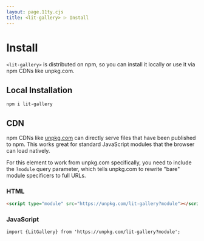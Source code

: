 ```yaml
---
layout: page.11ty.cjs
title: <lit-gallery> ⌲ Install
---
```


# Install

`<lit-gallery>` is distributed on npm, so you can install it locally or use it via npm CDNs like unpkg.com.

## Local Installation

```bash
npm i lit-gallery
```

## CDN

npm CDNs like [unpkg.com]() can directly serve files that have been published to npm. This works great for standard JavaScript modules that the browser can load natively.

For this element to work from unpkg.com specifically, you need to include the `?module` query parameter, which tells unpkg.com to rewrite "bare" module specificers to full URLs.

### HTML
```html
<script type="module" src="https://unpkg.com/lit-gallery?module"></script>
```

### JavaScript
```html
import {LitGallery} from 'https://unpkg.com/lit-gallery?module';
```

